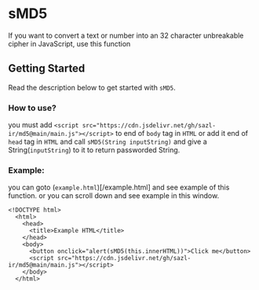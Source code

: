 # sMD5
If you want to convert a text or number into an 32 character unbreakable cipher in JavaScript, use this function

## Getting Started
Read the description below to get started with `sMD5`.

### How to use?

you must add `<script src="https://cdn.jsdelivr.net/gh/sazl-ir/md5@main/main.js"></script>` to end of `body` tag in `HTML` or add it end of `head` tag in `HTML` and call `sMD5(String inputString)` and give a String(`inputString`) to it to return passworded String.

### Example:

you can goto (`example.html`)[/example.html] and see example of this function. or you can scroll down and see example in this window.

```
<!DOCTYPE html>
  <html>
    <head>
      <title>Example HTML</title>
    </head>
    <body>
      <button onclick="alert(sMD5(this.innerHTML))">Click me</button>
      <script src="https://cdn.jsdelivr.net/gh/sazl-ir/md5@main/main.js"></script>
    </body>
  </html>
```
